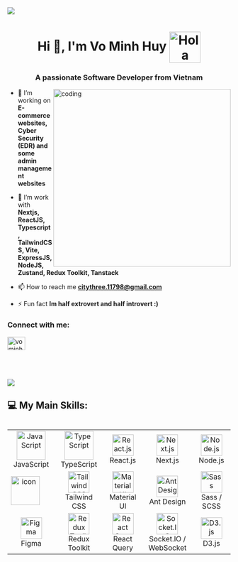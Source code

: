 <img src="https://backiee.com/static/wallpapers/1000x563/386745.jpg"/>
<h1 align="center">Hi 👋, I'm Vo Minh Huy <img alt="Hola" height="70px" width="70px" align="center" src="https://c.tenor.com/fYg91qBpDdgAAAAi/bongo-cat-transparent.gif"></img></h1>
<h3 align="center">A passionate Software Developer from Vietnam</h3>
<img align="right" alt="coding" width="400" src="https://notioly.com/wp-content/uploads/2023/06/256.Exploring-The-Globe.png">


- 🔭 I’m  working on **E-commerce websites, Cyber Security (EDR) and some admin management websites**

- 🌱 I’m  work with **Nextjs, ReactJS, Typescript, TailwindCSS, Vite, ExpressJS, NodeJS, Zustand, Redux Toolkit, Tanstack**
  
- 📫 How to reach me **citythree.11798@gmail.com**

- ⚡ Fun fact **Im half extrovert and half introvert :)**




<h3 align="left">Connect with me:</h3>
<p align="left">
<a href="https://www.linkedin.com/in/tiroxuki0" target="blank"><img align="center" src="https://raw.githubusercontent.com/rahuldkjain/github-profile-readme-generator/master/src/images/icons/Social/linked-in-alt.svg" alt="vominhhuy" height="30" width="40" /></a>
<!-- <a href="https://instagram.com/ntl_3101" target="blank"><img align="center" src="https://raw.githubusercontent.com/rahuldkjain/github-profile-readme-generator/master/src/images/icons/Social/instagram.svg" alt="ntl_3101" height="30" width="40" /></a> -->
</p>
</br>
</br>
</br>
<img src="https://user-images.githubusercontent.com/73097560/115834477-dbab4500-a447-11eb-908a-139a6edaec5c.gif">

###


###

## 💻 My Main Skills:
<div style="display: flex; align-items: flex-start; align: center">
<table align="center">
    <tr>
        <td align="center" width="200">
            <img src="https://techstack-generator.vercel.app/js-icon.svg" alt="JavaScript" width="65" height="65" />
            <br>JavaScript
        </td>
        <td align="center" width="200">
            <img src="https://techstack-generator.vercel.app/ts-icon.svg" alt="TypeScript" width="65" height="65" />
            <br>TypeScript
        </td>
        <td align="center" width="200">
            <img src="https://techstack-generator.vercel.app/react-icon.svg" width="48" height="48" alt="React.js" />
            <br>React.js
        </td>
        <td align="center" width="200">
            <img src="https://skillicons.dev/icons?i=nextjs" width="48" height="48" alt="Next.js" />
            <br>Next.js
        </td>
        <td align="center" width="200">
            <img src="https://skillicons.dev/icons?i=nodejs" width="48" height="48" alt="Node.js" />
            <br>Node.js
        </td>
    </tr>
    <tr>
      </td>
            <td align="center" width="200">
            <div style="display: flex; align-items: flex-start;"><img src="https://techstack-generator.vercel.app/restapi-icon.svg" alt="icon" width="65" height="65" /></div>
        </td>
        <td align="center" width="200">
            <img src="https://skillicons.dev/icons?i=tailwind" width="48" height="48" alt="Tailwind CSS" />
            <br>Tailwind CSS
        </td>
        <td align="center" width="200">
            <img src="https://skillicons.dev/icons?i=materialui" width="48" height="48" alt="Material UI" />
            <br>Material UI
        </td>
        <td align="center" width="200">
            <img src="https://cdn.simpleicons.org/antdesign/0170FE" width="48" height="48" alt="Ant Design" />
            <br>Ant Design
        </td>
        <td align="center" width="200">
            <img src="https://techstack-generator.vercel.app/sass-icon.svg" width="48" height="48" alt="Sass" />
            <br>Sass / SCSS
        </td>
    </tr>
    <tr>
    <td align="center" width="200">
            <img src="https://skillicons.dev/icons?i=figma" width="48" height="48" alt="Figma" />
            <br>Figma
        </td>
        <td align="center" width="200">
            <img src="https://techstack-generator.vercel.app/redux-icon.svg" width="48" height="48" alt="Redux Toolkit" />
            <br>Redux Toolkit
        </td>
        <td align="center" width="200">
            <img src="https://cdn.simpleicons.org/reactquery/FF4154" width="48" height="48" alt="React Query" />
            <br>React Query
        </td>
        <td align="center" width="200">
            <img src="https://cdn.simpleicons.org/socketdotio/010101" width="48" height="48" alt="Socket.IO" />
            <br>Socket.IO / WebSocket
        </td>
        <td align="center" width="200">
            <img src="https://cdn.simpleicons.org/d3/F9A03C" width="48" height="48" alt="D3.js" />
            <br>D3.js
        </td>
    </tr>
</table>
<br><br>
</div>


